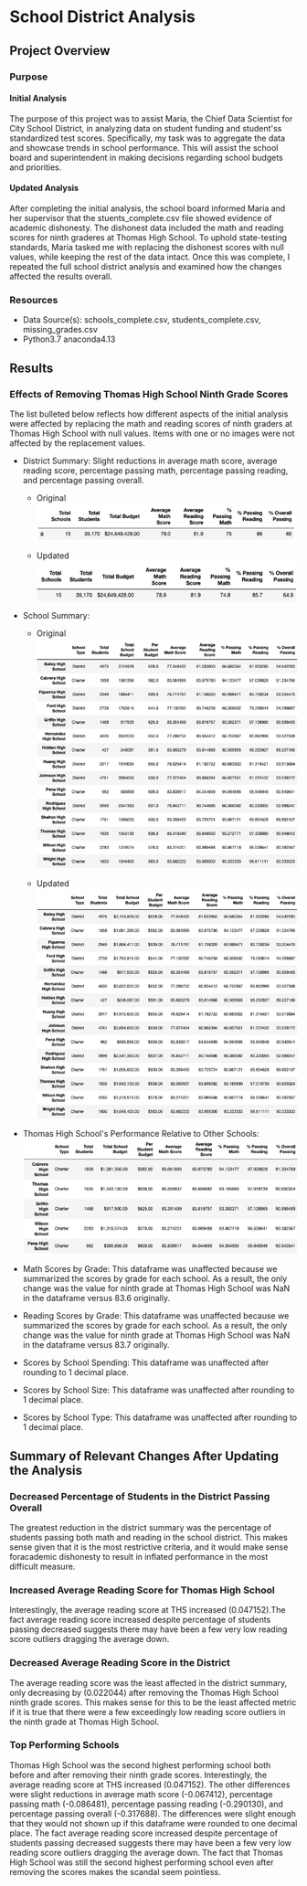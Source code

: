 # School District Analysis

## Project Overview

### Purpose

#### Initial Analysis
The purpose of this project was to assist Maria, the Chief Data Scientist for City School District, in analyzing data on student funding and student'ss standardized test scores. Specifically, my task was to aggregate the data and showcase trends in school performance. This will assist the school board and superintendent in making decisions regarding school budgets and priorities. 

#### Updated Analysis
After completing the initial analysis, the school board informed Maria and her supervisor that the stuents_complete.csv file showed evidence of academic dishonesty. The dishonest data included the math and reading scores for ninth graderes at Thomas High School. To uphold state-testing standards, Maria tasked me with replacing the dishonest scores with null values, while keeping the rest of the data intact. Once this was complete, I repeated the full school district analysis and examined how the changes affected the results overall. 

### Resources
- Data Source(s): schools_complete.csv, students_complete.csv, missing_grades.csv
- Python3.7 anaconda4.13

## Results

### Effects of Removing Thomas High School Ninth Grade Scores
The list bulleted below reflects how different aspects of the initial analysis were affected by replacing the math and reading scores of ninth graders at Thomas High School with null values. Items with one or no images were not affected by the replacement values.

- District Summary: Slight reductions in average math score, average reading score, percentage passing math, percentage passing reading, and percentage passing overall.
  - Original ![Original district summary](/Resources/district_summary_old.png?raw=true "Title")
 
  - Updated ![Updated district summary](/Resources/district_summary_new.png?raw=true "Title")
 
- School Summary: 
  - Original ![Original school summary](/Resources/school_summary_old.png?raw=true "Title")
 
  - Updated ![Updated school summary](/Resources/school_summary_new.png?raw=true "Title")
 
- Thomas High School's Performance Relative to Other Schools: 
![Updated top 5 schools summary](/Resources/top_schools_new.png?raw=true "Title")

- Math Scores by Grade: This dataframe was unaffected because we summarized the scores by grade for each school. As a result, the only change was the value for ninth grade at Thomas High School was NaN in the dataframe versus 83.6 originally.

- Reading Scores by Grade: This dataframe was unaffected because we summarized the scores by grade for each school. As a result, the only change was the value for ninth grade at Thomas High School was NaN in the dataframe versus 83.7 originally.

- Scores by School Spending: This dataframe was unaffected after rounding to 1 decimal place.
- Scores by School Size: This dataframe was unaffected after rounding to 1 decimal place.
- Scores by School Type: This dataframe was unaffected after rounding to 1 decimal place.


## Summary of Relevant Changes After Updating the Analysis

### Decreased Percentage of Students in the District Passing Overall
The greatest reduction in the district summary was the percentage of students passing both math and reading in the school district. This makes sense given that it is the most restrictive criteria, and it would make sense foracademic dishonesty to result in inflated performance in the most difficult measure.

### Increased Average Reading Score for Thomas High School
Interestingly, the average reading score at THS increased (0.047152).The fact average reading score increased despite percentage of students passing decreased suggests there may have been a few very low reading score outliers dragging the average down.

### Decreased Average Reading Score in the District
The average reading score was the least affected in the district summary, only decreasing by (0.022044) after removing the Thomas High School ninth grade scores. This makes sense for this to be the least affected metric if it is true that there were a few exceedingly low reading score outliers in the ninth grade at Thomas High School.

### Top Performing Schools
Thomas High School was the second highest performing school both before and after removing their ninth grade scores. Interestingly, the average reading score at THS increased (0.047152). The other differences were slight reductions in average math score (-0.067412), percentage passing math (-0.086481), percentage passing reading (-0.290130), and percentage passing overall (-0.317688). The differences were slight enough that they would not shown up if this dataframe were rounded to one decimal place. The fact average reading score increased despite percentage of students passing decreased suggests there may have been a few very low reading score outliers dragging the average down. The fact that Thomas High School was still the second highest performing school even after removing the scores makes the scandal seem pointless. 
